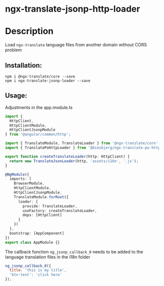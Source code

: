 # ngx-translate-jsonp-http-loader

# Description

Load `ngx-translate` language files from another domain without CORS problem

## Installation:

```
npm i @ngx-translate/core --save
npm i ngx-translate-jsonp-loader --save
```

## Usage:

Adjustments in the app.module.ts

```ts
import {
  HttpClient,
  HttpClientModule,
  HttpClientJsonpModule
} from '@angular/common/http';

import { TranslateModule, TranslateLoader } from '@ngx-translate/core';
import { TranslatePoHttpLoader } from '@biesbjerg/ngx-translate-po-http-loader';

export function createTranslateLoader(http: HttpClient) {
  return new TranslateJsonLoader(http, 'assets/i18n', '.js');
}

@NgModule({
  imports: [
    BrowserModule,
    HttpClientModule,
    HttpClientJsonpModule,
    TranslateModule.forRoot({
      loader: {
        provide: TranslateLoader,
        useFactory: createTranslateLoader,
        deps: [HttpClient]
      }
    })
  ],
  bootstrap: [AppComponent]
})
export class AppModule {}
```

The callback function `ng_jsonp_callback_0` needs to be added to the language translation files in the i18n folder

```js
ng_jsonp_callback_0({
  title: 'this is my title',
  'btn-text': 'click here'
});
```
